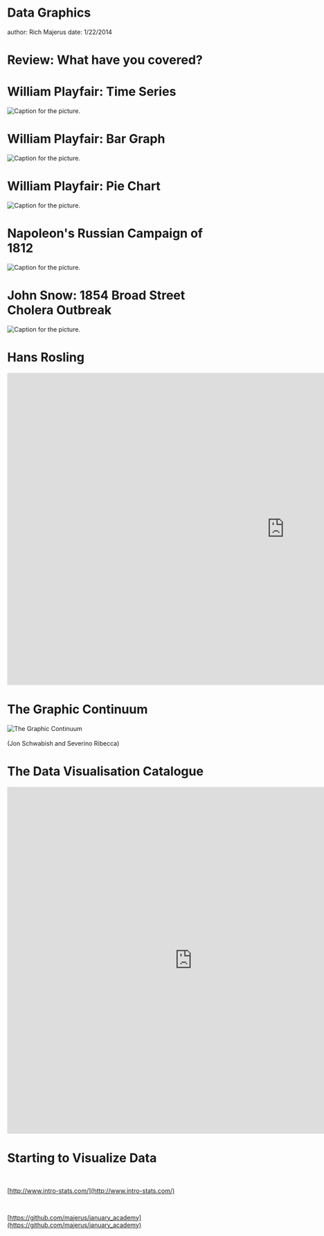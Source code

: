 Data Graphics
========================================================
author: Rich Majerus
date:  1/22/2014


Review: What have you covered? 
========================================================



William Playfair: Time Series
========================================================

![Caption for the picture.](http://upload.wikimedia.org/wikipedia/commons/5/52/Playfair_TimeSeries-2.png)


William Playfair: Bar Graph
========================================================

![Caption for the picture.](http://pindropllc.com/wp-content/uploads/2013/07/Playfair1.jpg)


William Playfair: Pie Chart
========================================================

![Caption for the picture.](http://euclid.psych.yorku.ca/SCS/Gallery/images/playfair1805-pie2.jpg)


Napoleon's Russian Campaign of 1812
========================================================

![Caption for the picture.](http://upload.wikimedia.org/wikipedia/commons/2/29/Minard.png)


John Snow: 1854 Broad Street Cholera Outbreak
========================================================

![Caption for the picture.](http://upload.wikimedia.org/wikipedia/commons/thumb/2/27/Snow-cholera-map-1.jpg/1024px-Snow-cholera-map-1.jpg)


Hans Rosling
========================================================

<iframe width="1280" height="720" src="https://www.youtube.com/embed/jbkSRLYSojo?rel=0" frameborder="0" allowfullscreen></iframe>

The Graphic Continuum 
========================================================

<div class='visually_embed'><img class='visually_embed_infographic' src='http://thumbnails-visually.netdna-ssl.com/the-graphic-continuum_5429904a31995_w540.jpg' alt='The Graphic Continuum' /><div class='visually_embed_cycle'></div><script type='text/javascript' src='http://a.visual.ly/api/embed/181843?width=540' class='visually_embed_script' id='visually_embed_script_181843'></script></div>  

</br>
(Jon Schwabish and Severino Ribecca)

The Data Visualisation Catalogue
========================================================

<iframe src="http://www.datavizcatalogue.com/" width="854" height="800" frameborder="0" scrolling="yes" webkitAllowFullScreen mozallowfullscreen allowFullScreen ></iframe>


Starting to Visualize Data 
========================================================

</br>

[http://www.intro-stats.com/](http://www.intro-stats.com/)

</br>

[https://github.com/majerus/january_academy](https://github.com/majerus/january_academy)



